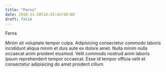```yaml
---
title: "Ferns"
date: 2018-11-10T14:33:42+10:00
draft: false
---
```


Ferns

Minim sit voluptate tempor culpa. Adipisicing consectetur commodo laboris incididunt aliqua minim et duis aute ex dolore amet. Nulla minim nulla occaecat anim proident eiusmod. Velit commodo nostrud anim laboris ipsum reprehenderit tempor occaecat. Esse id tempor officia velit et consectetur adipisicing do amet proident cillum.